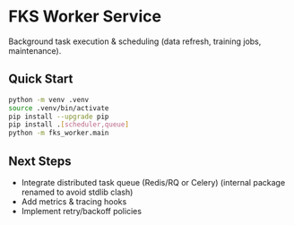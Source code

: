 # FKS Worker Service

Background task execution & scheduling (data refresh, training jobs, maintenance).

## Quick Start

```bash
python -m venv .venv
source .venv/bin/activate
pip install --upgrade pip
pip install .[scheduler,queue]
python -m fks_worker.main
```

## Next Steps

- Integrate distributed task queue (Redis/RQ or Celery) (internal package renamed to avoid stdlib clash)
- Add metrics & tracing hooks
- Implement retry/backoff policies
